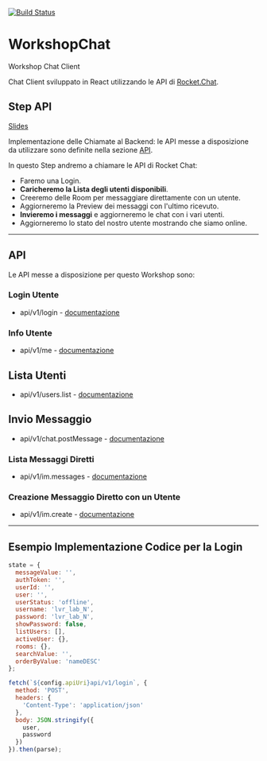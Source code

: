 [![Build Status](https://travis-ci.com/luisaviaroma/WorkshopChat.svg?branch=master)](https://travis-ci.com/luisaviaroma/WorkshopChat)

# WorkshopChat

Workshop Chat Client

Chat Client sviluppato in React utilizzando le API di [Rocket.Chat](https://rocket.chat/).

## Step API

[Slides](https://slides.com/leonardolenzi/lvrlab#/0/7)

Implementazione delle Chiamate al Backend: le API messe a disposizione da utilizzare sono definite nella sezione [API](#api).

In questo Step andremo a chiamare le API di Rocket Chat:

- Faremo una Login.
- **Caricheremo la Lista degli utenti disponibili**.
- Creeremo delle Room per messaggiare direttamente con un utente.
- Aggiorneremo la Preview dei messaggi con l'ultimo ricevuto.
- **Invieremo i messaggi** e aggiorneremo le chat con i vari utenti.
- Aggiorneremo lo stato del nostro utente mostrando che siamo online.

---

## API

Le API messe a disposizione per questo Workshop sono:

### Login Utente

- api/v1/login - [documentazione](https://rocket.chat/docs/developer-guides/rest-api/authentication/login/)

### Info Utente

- api/v1/me - [documentazione](https://rocket.chat/docs/developer-guides/rest-api/authentication/me/)

## **Lista Utenti**

- api/v1/users.list - [documentazione](https://rocket.chat/docs/developer-guides/rest-api/users/list/)

## **Invio Messaggio**

- api/v1/chat.postMessage - [documentazione](https://rocket.chat/docs/developer-guides/rest-api/chat/postmessage/)

### Lista Messaggi Diretti

- api/v1/im.messages - [documentazione](https://rocket.chat/docs/developer-guides/rest-api/im/messages/)

### Creazione Messaggio Diretto con un Utente

- api/v1/im.create - [documentazione](https://rocket.chat/docs/developer-guides/rest-api/im/create/)

---

## Esempio Implementazione Codice per la Login

```javascript
state = {
  messageValue: '',
  authToken: '',
  userId: '',
  user: '',
  userStatus: 'offline',
  username: 'lvr_lab_N',
  password: 'lvr_lab_N',
  showPassword: false,
  listUsers: [],
  activeUser: {},
  rooms: {},
  searchValue: '',
  orderByValue: 'nameDESC'
};
```

```javascript
fetch(`${config.apiUri}api/v1/login`, {
  method: 'POST',
  headers: {
    'Content-Type': 'application/json'
  },
  body: JSON.stringify({
    user,
    password
  })
}).then(parse);
```
